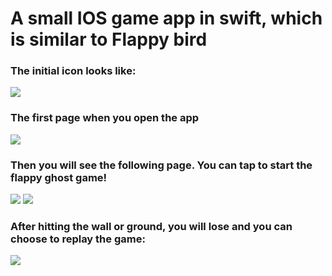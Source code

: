 # A small IOS game app in swift, which is similar to Flappy bird

### The initial icon looks like:
<img src="https://github.com/kwanhiuhong/IOS_App_3_Flappy_Ghost/blob/master/Flappy\ Ghost/Assets.xcassets/ReadmeAssets/Icon.jpg">

### The first page when you open the app
<img src="https://github.com/kwanhiuhong/IOS_App_3_Flappy_Ghost/blob/master/Flappy\ Ghost/Assets.xcassets/ReadmeAssets/LaunchScreen.png">

### Then you will see the following page. You can tap to start the flappy ghost game!
<img src="https://github.com/kwanhiuhong/IOS_App_3_Flappy_Ghost/blob/master/Flappy\ Ghost/Assets.xcassets/ReadmeAssets/InitialScreen.png">
<img src="https://github.com/kwanhiuhong/IOS_App_3_Flappy_Ghost/blob/master/Flappy\ Ghost/Assets.xcassets/ReadmeAssets/Playing.png">

### After hitting the wall or ground, you will lose and you can choose to replay the game:
<img src="https://github.com/kwanhiuhong/IOS_App_3_Flappy_Ghost/blob/master/Flappy\ Ghost/Assets.xcassets/ReadmeAssets/GameEnd.png">
